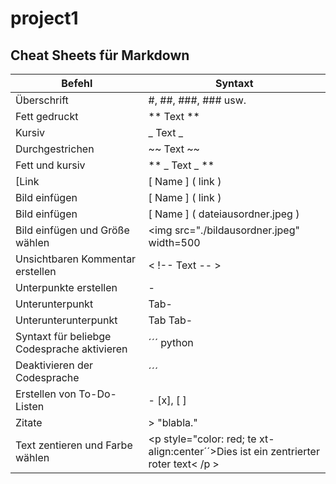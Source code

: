 # project1

**Cheat Sheets für Markdown**
---

|Befehl|Syntaxt|
|------|-------|
|Überschrift|#, ##, ###, ### usw.|
|Fett gedruckt|** Text **|
|Kursiv|_ Text _|
|Durchgestrichen|~~ Text ~~|
|Fett und kursiv|** _ Text _ **|
[Link|[ Name ] ( link )|
|Bild einfügen|[ Name ] ( link )| 
|Bild einfügen|[ Name ] ( dateiausordner.jpeg )|
|Bild einfügen und Größe wählen|<img src="./bildausordner.jpeg" width=500|
|Unsichtbaren Kommentar erstellen| < !-- Text -- >|
|Unterpunkte erstellen| - |
|Unterunterpunkt|Tab-|
|Unterunterunterpunkt|Tab Tab-|
|Syntaxt für beliebge Codesprache aktivieren|´´´ python|
|Deaktivieren der Codesprache|´´´|
|Erstellen von To-Do-Listen|- [x], [ ]|
Zitate|> "blabla."
Text zentieren und Farbe wählen|<p style="color: red; te xt-align:center´´>Dies ist ein zentrierter roter text< /p >

